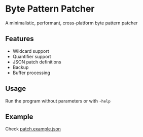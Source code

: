 # Byte Pattern Patcher
A minimalistic, performant, cross-platform byte pattern patcher

## Features
* Wildcard support
* Quantifier support
* JSON patch definitions
* Backup
* Buffer processing

## Usage
Run the program without parameters or with `-help`

## Example
Check [patch.example.json](patch.example.json)